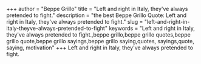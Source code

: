 +++
author = "Beppe Grillo"
title = "Left and right in Italy, they've always pretended to fight."
description = "the best Beppe Grillo Quote: Left and right in Italy, they've always pretended to fight."
slug = "left-and-right-in-italy-theyve-always-pretended-to-fight"
keywords = "Left and right in Italy, they've always pretended to fight.,beppe grillo,beppe grillo quotes,beppe grillo quote,beppe grillo sayings,beppe grillo saying,quotes, sayings,quote, saying, motivation"
+++
Left and right in Italy, they've always pretended to fight.
